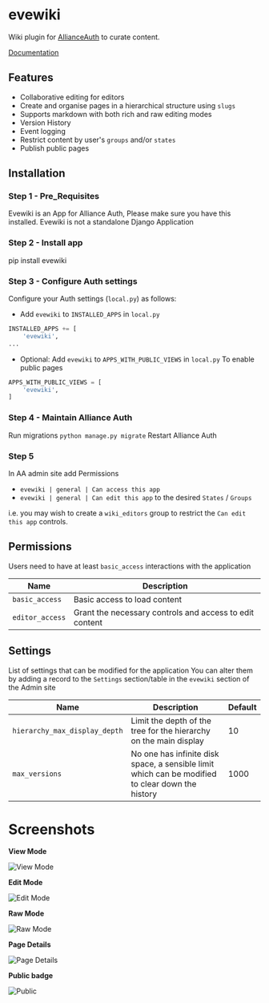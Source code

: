 # evewiki

Wiki plugin for [AllianceAuth](https://gitlab.com/allianceauth/allianceauth) to curate content.

[Documentation](./docs/index.md)

## Features

- Collaborative editing for editors
- Create and organise pages in a hierarchical structure using `slugs`
- Supports markdown with both rich and raw editing modes
- Version History
- Event logging
- Restrict content by user's `groups` and/or `states`
- Publish public pages

## Installation

### Step 1 - Pre_Requisites

Evewiki is an App for Alliance Auth, Please make sure you have this installed. Evewiki is not a standalone Django Application

### Step 2 - Install app

pip install evewiki

### Step 3 - Configure Auth settings

Configure your Auth settings (`local.py`) as follows:

- Add `evewiki` to `INSTALLED_APPS` in `local.py`

```python
INSTALLED_APPS += [
	'evewiki',
...
```

- Optional: Add `evewiki` to `APPS_WITH_PUBLIC_VIEWS` in `local.py`
To enable public pages
```python
APPS_WITH_PUBLIC_VIEWS = [
    'evewiki',
]
```

### Step 4 - Maintain Alliance Auth

Run migrations `python manage.py migrate`
Restart Alliance Auth

### Step 5

In AA admin site add Permissions
- `evewiki | general | Can access this app`
- `evewiki | general | Can edit this app`
to the desired `States` / `Groups`

i.e. you may wish to create a `wiki_editors` group to restrict the `Can edit this app` controls.

## Permissions

Users need to have at least `basic_access` interactions with the application

| Name                  | Description                                              |
|-----------------------|----------------------------------------------------------|
| `basic_access`        | Basic access to load content                             |
| `editor_access`       | Grant the necessary controls and access to edit content  |


## Settings

List of settings that can be modified for the application
You can alter them by adding a record to the `Settings` section/table in the `evewiki` section of the Admin site

| Name                          | Description                                                                                      | Default |
|-------------------------------|--------------------------------------------------------------------------------------------------|---------|
| `hierarchy_max_display_depth` | Limit the depth of the tree for the hierarchy on the main display                                | 10      |
| `max_versions`                | No one has infinite disk space, a sensible limit which can be modified to clear down the history | 1000    |

# Screenshots

**View Mode**

![View Mode](https://i.imgur.com/Y4mZHzm)

**Edit Mode**

![Edit Mode](https://i.imgur.com/cRWFq3W)

**Raw Mode**

![Raw Mode](https://i.imgur.com/WBvP97N)

**Page Details**

![Page Details](https://i.imgur.com/1iO0ciu)

**Public badge**

![Public](https://i.imgur.com/Ps0tkr8)
